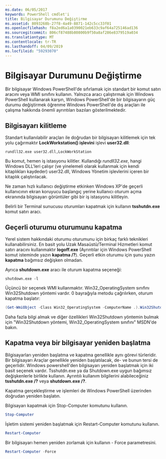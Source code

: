 ```yaml
---
ms.date: 06/05/2017
keywords: PowerShell cmdlet'i
title: Bilgisayar Durumunu Değiştirme
ms.assetid: 8093268b-27f8-4a49-8871-142c5cc33f01
ms.openlocfilehash: f8a2ed6a1a0390021eb633c9af64a725146ad136
ms.sourcegitcommit: 806cf87488b80800b9f50a8af286e8379519a034
ms.translationtype: MT
ms.contentlocale: tr-TR
ms.lasthandoff: 04/09/2019
ms.locfileid: "59293070"
---
```

# <a name="changing-computer-state"></a>Bilgisayar Durumunu Değiştirme

Bir bilgisayar Windows PowerShell'de sıfırlamak için standart bir komut satırı aracını veya WMI sınıfını kullanın. Yalnızca aracı çalıştırmak için Windows PowerShell kullanarak karşın, Windows PowerShell'de bir bilgisayarın güç durumu değiştirmek öğrenme Windows PowerShell'de dış araçları ile çalışma hakkında önemli ayrıntıları bazıları gösterilmektedir.

## <a name="locking-a-computer"></a>Bilgisayarı kilitleme

Standart kullanılabilir araçları ile doğrudan bir bilgisayarı kilitlemek için tek yolu çağırmaktır **LockWorkstation() işlevini** işlevi **user32.dll**:

```
rundll32.exe user32.dll,LockWorkStation
```

Bu komut, hemen iş istasyonu kilitler. Kullandığı *rundll32.exe*, hangi Windows DLL'leri çalışır (ve yinelemeli olarak kullanmak için kendi kitaplıkları kaydeder) user32.dll, Windows Yönetim işlevlerini içeren bir kitaplık çalıştırılacak.

Ne zaman hızlı kullanıcı değiştirme etkinken Windows XP'de geçerli kullanıcının ekran koruyucu başlangıç yerine kullanıcı oturum açma ekranında bilgisayarı görüntüler gibi bir iş istasyonu kilitleyin.

Belirli bir Terminal sunucusu oturumları kapatmak için kullanın **tsshutdn.exe** komut satırı aracı.

## <a name="logging-off-the-current-session"></a>Geçerli oturumu oturumunu kapatma

Yerel sistem hakkındaki oturumu oturumunu için birkaç farklı teknikleri kullanabilirsiniz. En basit yolu Uzak Masaüstü/Terminal Hizmetleri komut satırı aracını kullanmaktır **logoff.exe** (Ayrıntılar için Windows PowerShell komut isteminde yazın **kapatma /?**). Geçerli etkin oturumu için şunu yazın **kapatma** bağımsız değişken olmadan.

Ayrıca **shutdown.exe** aracı ile oturum kapatma seçeneği:

```
shutdown.exe -l
```

Üçüncü bir seçenek WMI kullanmaktır. Win32_OperatingSystem sınıfını Win32Shutdown yöntemi vardır. 0 bayrağıyla metodu çağrılırken, oturum kapatma başlatır:

```powershell
(Get-WmiObject -Class Win32_OperatingSystem -ComputerName .).Win32Shutdown(0)
```

Daha fazla bilgi almak ve diğer özellikleri Win32Shutdown yöntemin bulmak için "Win32Shutdown yöntemi, Win32_OperatingSystem sınıfını" MSDN'de bakın.

## <a name="shutting-down-or-restarting-a-computer"></a>Kapatma veya bir bilgisayar yeniden başlatma

Bilgisayarları yeniden başlatma ve kapatma genellikle aynı görevi türleridir. Bir bilgisayarı Araçlar genellikle yeniden başlatılacak, de- ve bunun tersi de geçerlidir. Windows powershell'den bilgisayarı yeniden başlatmak için iki basit seçenek vardır. Tsshutdn.exe ya da Shutdown.exe uygun bağımsız değişkenlerle birlikte kullanın. Ayrıntılı kullanım bilgilerini alabileceğiniz **tsshutdn.exe /?** veya **shutdown.exe /?**.

Kapatma gerçekleştirme ve işlemleri de Windows PowerShell üzerinden doğrudan yeniden başlatın.

Bilgisayarı kapatmak için Stop-Computer komutunu kullanın.

```powershell
Stop-Computer
```

İşletim sistemi yeniden başlatmak için Restart-Computer komutunu kullanın.

```powershell
Restart-Computer
```

Bir bilgisayarı hemen yeniden zorlamak için kullanın - Force parametresini.

```powershell
Restart-Computer -Force
```
